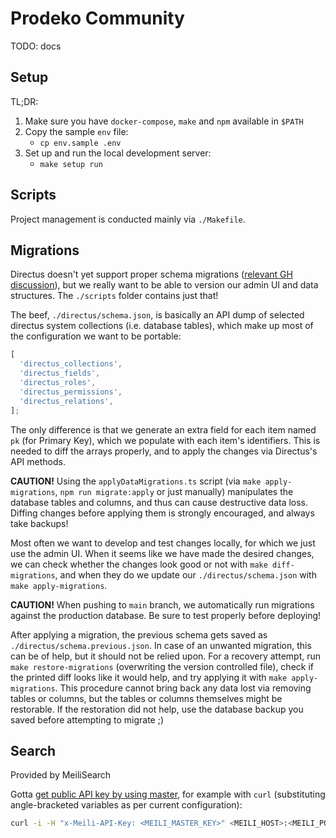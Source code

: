 # Prodeko Community

TODO: docs

## Setup

TL;DR:

1. Make sure you have `docker-compose`, `make` and `npm` available in `$PATH`
2. Copy the sample `env` file:
   - `cp env.sample .env`
3. Set up and run the local development server:
   - `make setup run`

## Scripts

Project management is conducted mainly via `./Makefile`.

## Migrations

Directus doesn't yet support proper schema migrations ([relevant GH discussion](https://github.com/directus/directus/discussions/3891)), but we really want to be able to version our admin UI and data structures. The `./scripts` folder contains just that!

The beef, `./directus/schema.json`, is basically an API dump of selected directus system collections (i.e. database tables), which make up most of the configuration we want to be portable:

```typescript
[
  'directus_collections',
  'directus_fields',
  'directus_roles',
  'directus_permissions',
  'directus_relations',
];
```

The only difference is that we generate an extra field for each item named `pk` (for Primary Key), which we populate with each item's identifiers. This is needed to diff the arrays properly, and to apply the changes via Directus's API methods.

**CAUTION!** Using the `applyDataMigrations.ts` script (via `make apply-migrations`, `npm run migrate:apply` or just manually) manipulates the database tables and columns, and thus can cause destructive data loss. Diffing changes before applying them is strongly encouraged, and always take backups!

Most often we want to develop and test changes locally, for which we just use the admin UI. When it seems like we have made the desired changes, we can check whether the changes look good or not with `make diff-migrations`, and when they do we update our `./directus/schema.json` with `make apply-migrations`.

**CAUTION!** When pushing to `main` branch, we automatically run migrations against the production database. Be sure to test properly before deploying!

After applying a migration, the previous schema gets saved as `./directus/schema.previous.json`. In case of an unwanted migration, this can be of help, but it should not be relied upon. For a recovery attempt, run `make restore-migrations` (overwriting the version controlled file), check if the printed diff looks like it would help, and try applying it with `make apply-migrations`. This procedure cannot bring back any data lost via removing tables or columns, but the tables or columns themselves might be restorable. If the restoration did not help, use the database backup you saved before attempting to migrate ;)

## Search

Provided by MeiliSearch

Gotta [get public API key by using master](https://docs.meilisearch.com/reference/features/authentication.html), for example with `curl` (substituting angle-bracketed variables as per current configuration):

```sh
curl -i -H "x-Meili-API-Key: <MEILI_MASTER_KEY>" <MEILI_HOST>:<MEILI_PORT>/keys
```
